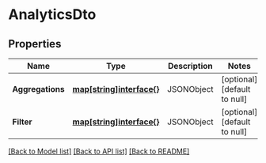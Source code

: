 # AnalyticsDto

## Properties
Name | Type | Description | Notes
------------ | ------------- | ------------- | -------------
**Aggregations** | [**map[string]interface{}**](interface{}.md) | JSONObject | [optional] [default to null]
**Filter** | [**map[string]interface{}**](interface{}.md) | JSONObject | [optional] [default to null]

[[Back to Model list]](../README.md#documentation-for-models) [[Back to API list]](../README.md#documentation-for-api-endpoints) [[Back to README]](../README.md)


